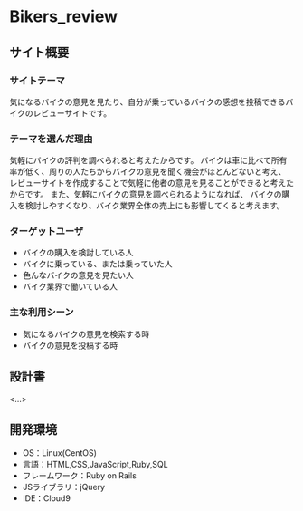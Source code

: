 # Bikers_review

## サイト概要
### サイトテーマ
気になるバイクの意見を見たり、自分が乗っているバイクの感想を投稿できるバイクのレビューサイトです。

### テーマを選んだ理由
気軽にバイクの評判を調べられると考えたからです。
バイクは車に比べて所有率が低く、周りの人たちからバイクの意見を聞く機会がほとんどないと考え、
レビューサイトを作成することで気軽に他者の意見を見ることができると考えたからです。
また、気軽にバイクの意見を調べられるようになれば、
バイクの購入を検討しやすくなり、バイク業界全体の売上にも影響してくると考えます。

### ターゲットユーザ
- バイクの購入を検討している人
- バイクに乗っている、または乗っていた人
- 色んなバイクの意見を見たい人
- バイク業界で働いている人

### 主な利用シーン
- 気になるバイクの意見を検索する時
- バイクの意見を投稿する時

## 設計書
<...>

## 開発環境
- OS：Linux(CentOS)
- 言語：HTML,CSS,JavaScript,Ruby,SQL
- フレームワーク：Ruby on Rails
- JSライブラリ：jQuery
- IDE：Cloud9